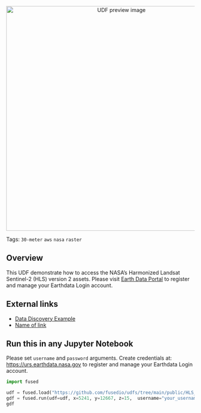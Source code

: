<!--fused:preview-->
<p align="center"><img src="https://fused-magic.s3.us-west-2.amazonaws.com/thumbnails/udfs-staging/HLS_Tile_Example.png" width="600" alt="UDF preview image"></p>

<!--fused:tags-->
Tags: `30-meter` `aws` `nasa` `raster`

<!--fused:readme-->

## Overview
This UDF demonstrate how to access the NASA’s Harmonized Landsat Sentinel-2 (HLS) version 2 assets. Please visit [Earth Data Portal](https://urs.earthdata.nasa.gov) to register and manage your Earthdata Login account.

## External links

- [Data Discovery Example](https://nasa-openscapes.github.io/2021-Cloud-Hackathon/tutorials/02_Data_Discovery_CMR-STAC_API.html)
- [Name of link](https://example.com)

## Run this in any Jupyter Notebook

Please set `username` and `password` arguments. Create credentials at: https://urs.earthdata.nasa.gov to register and manage your Earthdata Login account.

```python
import fused

udf = fused.load("https://github.com/fusedio/udfs/tree/main/public/HLS_Tile_Example")
gdf = fused.run(udf=udf, x=5241, y=12667, z=15,  username="your_username", password="your_password")
gdf
```
